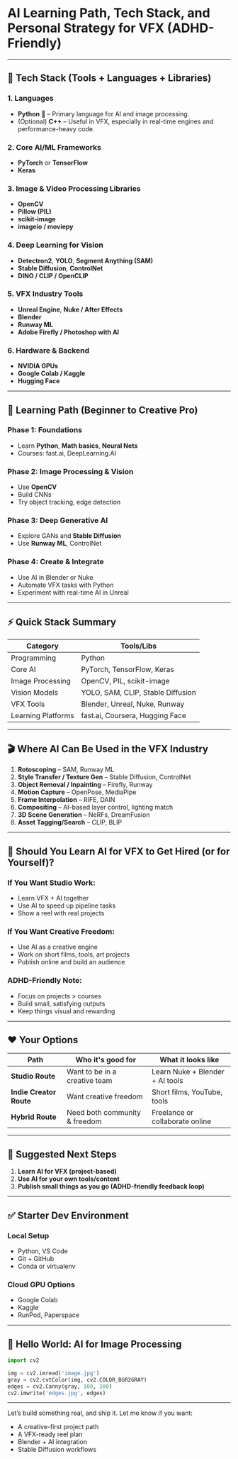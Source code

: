 # AI Learning Path, Tech Stack, and Personal Strategy for VFX (ADHD-Friendly)

---

## 🔧 Tech Stack (Tools + Languages + Libraries)

### 1. **Languages**
- **Python** 🐍 – Primary language for AI and image processing.
- (Optional) **C++** – Useful in VFX, especially in real-time engines and performance-heavy code.

### 2. **Core AI/ML Frameworks**
- **PyTorch** or **TensorFlow**
- **Keras**

### 3. **Image & Video Processing Libraries**
- **OpenCV**
- **Pillow (PIL)**
- **scikit-image**
- **imageio / moviepy**

### 4. **Deep Learning for Vision**
- **Detectron2**, **YOLO**, **Segment Anything (SAM)**
- **Stable Diffusion**, **ControlNet**
- **DINO / CLIP / OpenCLIP**

### 5. **VFX Industry Tools**
- **Unreal Engine**, **Nuke / After Effects**
- **Blender**
- **Runway ML**
- **Adobe Firefly / Photoshop with AI**

### 6. **Hardware & Backend**
- **NVIDIA GPUs**
- **Google Colab / Kaggle**
- **Hugging Face**

---

## 🧠 Learning Path (Beginner to Creative Pro)

### Phase 1: Foundations
- Learn **Python**, **Math basics**, **Neural Nets**
- Courses: fast.ai, DeepLearning.AI

### Phase 2: Image Processing & Vision
- Use **OpenCV**
- Build CNNs
- Try object tracking, edge detection

### Phase 3: Deep Generative AI
- Explore GANs and **Stable Diffusion**
- Use **Runway ML**, ControlNet

### Phase 4: Create & Integrate
- Use AI in Blender or Nuke
- Automate VFX tasks with Python
- Experiment with real-time AI in Unreal

---

## ⚡ Quick Stack Summary

| Category              | Tools/Libs                        |
|----------------------|-----------------------------------|
| Programming          | Python                            |
| Core AI              | PyTorch, TensorFlow, Keras        |
| Image Processing     | OpenCV, PIL, scikit-image         |
| Vision Models        | YOLO, SAM, CLIP, Stable Diffusion |
| VFX Tools            | Blender, Unreal, Nuke, Runway     |
| Learning Platforms   | fast.ai, Coursera, Hugging Face   |

---

## 🎬 Where AI Can Be Used in the VFX Industry

1. **Rotoscoping** – SAM, Runway ML
2. **Style Transfer / Texture Gen** – Stable Diffusion, ControlNet
3. **Object Removal / Inpainting** – Firefly, Runway
4. **Motion Capture** – OpenPose, MediaPipe
5. **Frame Interpolation** – RIFE, DAIN
6. **Compositing** – AI-based layer control, lighting match
7. **3D Scene Generation** – NeRFs, DreamFusion
8. **Asset Tagging/Search** – CLIP, BLIP

---

## 🧭 Should You Learn AI for VFX to Get Hired (or for Yourself)?

### If You Want Studio Work:
- Learn VFX + AI together
- Use AI to speed up pipeline tasks
- Show a reel with real projects

### If You Want Creative Freedom:
- Use AI as a creative engine
- Work on short films, tools, art projects
- Publish online and build an audience

### ADHD-Friendly Note:
- Focus on projects > courses
- Build small, satisfying outputs
- Keep things visual and rewarding

---

## ❤️ Your Options

| Path | Who it's good for | What it looks like |
|------|-------------------|---------------------|
| **Studio Route** | Want to be in a creative team | Learn Nuke + Blender + AI tools |
| **Indie Creator Route** | Want creative freedom | Short films, YouTube, tools |
| **Hybrid Route** | Need both community & freedom | Freelance or collaborate online |

---

## 🔄 Suggested Next Steps

1. **Learn AI for VFX (project-based)**
2. **Use AI for your own tools/content**
3. **Publish small things as you go (ADHD-friendly feedback loop)**

---

## ✅ Starter Dev Environment

### Local Setup
- Python, VS Code
- Git + GitHub
- Conda or virtualenv

### Cloud GPU Options
- Google Colab
- Kaggle
- RunPod, Paperspace

---

## 👋 Hello World: AI for Image Processing

```python
import cv2

img = cv2.imread('image.jpg')
gray = cv2.cvtColor(img, cv2.COLOR_BGR2GRAY)
edges = cv2.Canny(gray, 100, 200)
cv2.imwrite('edges.jpg', edges)
```

---

Let’s build something real, and ship it. Let me know if you want:
- A creative-first project path
- A VFX-ready reel plan
- Blender + AI integration
- Stable Diffusion workflows
